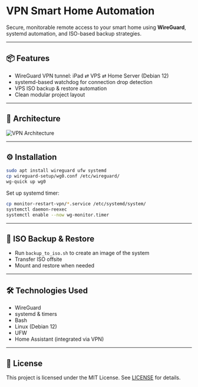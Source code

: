 # VPN Smart Home Automation

Secure, monitorable remote access to your smart home using **WireGuard**, systemd automation, and ISO-based backup strategies.

---

## 📦 Features

- WireGuard VPN tunnel: iPad ⇄ VPS ⇄ Home Server (Debian 12)
- systemd-based watchdog for connection drop detection
- VPS ISO backup & restore automation
- Clean modular project layout

---

## 📐 Architecture

![VPN Architecture](docs/vpn-architecture.png)

---

## ⚙️ Installation

```bash
sudo apt install wireguard ufw systemd
cp wireguard-setup/wg0.conf /etc/wireguard/
wg-quick up wg0
```

Set up systemd timer:

```bash
cp monitor-restart-vpn/*.service /etc/systemd/system/
systemctl daemon-reexec
systemctl enable --now wg-monitor.timer
```

---

## 🧪 ISO Backup & Restore

- Run `backup_to_iso.sh` to create an image of the system
- Transfer ISO offsite
- Mount and restore when needed

---

## 🛠 Technologies Used

- WireGuard
- systemd & timers
- Bash
- Linux (Debian 12)
- UFW
- Home Assistant (integrated via VPN)

---

## 📄 License

This project is licensed under the MIT License. See [LICENSE](LICENSE) for details.
